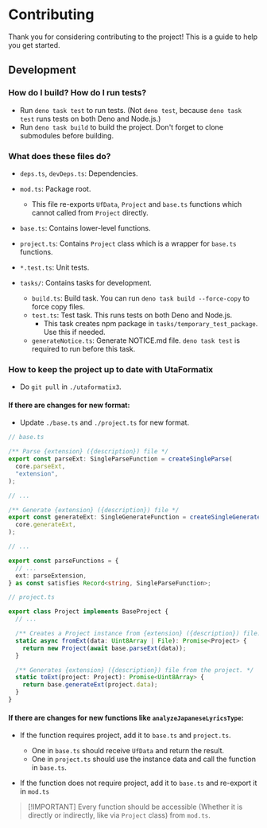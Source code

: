 # Contributing

Thank you for considering contributing to the project! This is a guide to help
you get started.

## Development

### How do I build? How do I run tests?

- Run `deno task test` to run tests. (Not `deno test`, because `deno task test`
  runs tests on both Deno and Node.js.)
- Run `deno task build` to build the project. Don't forget to clone submodules
  before building.

### What does these files do?

- `deps.ts`, `devDeps.ts`: Dependencies.

- `mod.ts`: Package root.
  - This file re-exports `UfData`, `Project` and `base.ts` functions which
    cannot called from `Project` directly.
- `base.ts`: Contains lower-level functions.
- `project.ts`: Contains `Project` class which is a wrapper for `base.ts`
  functions.

- `*.test.ts`: Unit tests.

- `tasks/`: Contains tasks for development.
  - `build.ts`: Build task. You can run `deno task build --force-copy` to force
    copy files.
  - `test.ts`: Test task. This runs tests on both Deno and Node.js.
    - This task creates npm package in `tasks/temporary_test_package`. Use this
      if needed.
  - `generateNotice.ts`: Generate NOTICE.md file. `deno task test` is required
    to run before this task.

### How to keep the project up to date with UtaFormatix

- Do `git pull` in `./utaformatix3`.

#### If there are changes for new format:

- Update `./base.ts` and `./project.ts` for new format.

```ts
// base.ts

/** Parse {extension} ({description}) file */
export const parseExt: SingleParseFunction = createSingleParse(
  core.parseExt,
  "extension",
);

// ...

/** Generate {extension} ({description}) file */
export const generateExt: SingleGenerateFunction = createSingleGenerate(
  core.generateExt,
);

// ...

export const parseFunctions = {
  // ...
  ext: parseExtension,
} as const satisfies Record<string, SingleParseFunction>;
```

```ts
// project.ts

export class Project implements BaseProject {
  // ...

  /** Creates a Project instance from {extension} ({description}) file. */
  static async fromExt(data: Uint8Array | File): Promise<Project> {
    return new Project(await base.parseExt(data));
  }

  /** Generates {extension} ({description}) file from the project. */
  static toExt(project: Project): Promise<Uint8Array> {
    return base.generateExt(project.data);
  }
}
```

#### If there are changes for new functions like `analyzeJapaneseLyricsType`:

- If the function requires project, add it to `base.ts` and `project.ts`.
  - One in `base.ts` should receive `UfData` and return the result.
  - One in `project.ts` should use the instance data and call the function in
    `base.ts`.

- If the function does not require project, add it to `base.ts` and re-export it
  in `mod.ts`

> [!IMPORTANT] Every function should be accessible (Whether it is directly or
> indirectly, like via `Project` class) from `mod.ts`.
